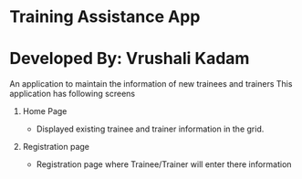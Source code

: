# Training Assistance App
# Developed By: Vrushali Kadam
An application to maintain the information of new trainees and trainers
This application has following screens

1) Home Page
   - Displayed existing trainee and trainer information in the grid.
   
2) Registration page 
   - Registration page where Trainee/Trainer will enter there information 
